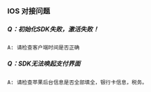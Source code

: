 ### IOS 对接问题

##### Q：初始化SDK失败，激活失败！

```
A: 请检查客户端时间是否正确
```

##### Q：SDK无法唤起支付界面

```
A: 请检查苹果后台信息是否全部填全，银行卡信息，税务。
```




